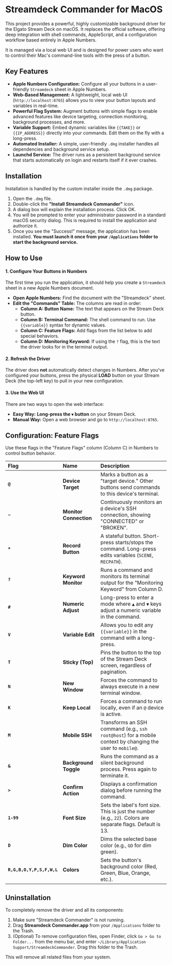 # Streamdeck Commander for MacOS

This project provides a powerful, highly customizable background driver for the Elgato Stream Deck on macOS. It replaces the official software, offering deep integration with shell commands, AppleScript, and a configuration workflow based entirely in Apple Numbers.

It is managed via a local web UI and is designed for power users who want to control their Mac's command-line tools with the press of a button.

## Key Features

*   **Apple Numbers Configuration:** Configure all your buttons in a user-friendly `Streamdeck` sheet in Apple Numbers.
*   **Web-Based Management:** A lightweight, local web UI (`http://localhost:8765`) allows you to view your button layouts and variables in real-time.
*   **Powerful Flag System:** Augment buttons with simple flags to enable advanced features like device targeting, connection monitoring, background processes, and more.
*   **Variable Support:** Embed dynamic variables like `{{TAKE}}` or `{{IP_ADDRESS}}` directly into your commands. Edit them on the fly with a long-press.
*   **Automated Installer:** A simple, user-friendly `.dmg` installer handles all dependencies and background service setup.
*   **Launchd Service:** The driver runs as a persistent background service that starts automatically on login and restarts itself if it ever crashes.

## Installation

Installation is handled by the custom installer inside the `.dmg` package.

1.  Open the `.dmg` file.
2.  Double-click the **"Install Streamdeck Commander"** icon.
3.  A dialog box will explain the installation process. Click OK.
4.  You will be prompted to enter your administrator password in a standard macOS security dialog. This is required to install the application and authorize it.
5.  Once you see the "Success!" message, the application has been installed. **You must launch it once from your `/Applications` folder to start the background service.**

## How to Use

#### 1. Configure Your Buttons in Numbers
The first time you run the application, it should help you create a `Streamdeck` sheet in a new Apple Numbers document.

*   **Open Apple Numbers:** Find the document with the "Streamdeck" sheet.
*   **Edit the "Commands" Table:** The columns are read in order:
    *   **Column A: Button Name:** The text that appears on the Stream Deck button.
    *   **Column B: Terminal Command:** The shell command to run. Use `{{variable}}` syntax for dynamic values.
    *   **Column C: Feature Flags:** Add flags from the list below to add special behaviors.
    *   **Column D: Monitoring Keyword:** If using the `?` flag, this is the text the driver looks for in the terminal output.

#### 2. Refresh the Driver
The driver does **not** automatically detect changes in Numbers. After you've configured your buttons, press the physical **LOAD** button on your Stream Deck (the top-left key) to pull in your new configuration.

#### 3. Use the Web UI
There are two ways to open the web interface:
*   **Easy Way:** **Long-press the `▼` button** on your Stream Deck.
*   **Manual Way:** Open a web browser and go to `http://localhost:8765`.

## Configuration: Feature Flags

Use these flags in the "Feature Flags" column (Column C) in Numbers to control button behavior.

| Flag | Name | Description |
| :--- | :--- | :--- |
| **`@`** | **Device Target** | Marks a button as a "target device." Other buttons send commands to this device's terminal. |
| **`~`** | **Monitor Connection** | Continuously monitors an `@` device's SSH connection, showing "CONNECTED" or "BROKEN". |
| **`*`** | **Record Button** | A stateful button. Short-press starts/stops the command. Long-press edits variables (`SCENE`, `RECPATH`). |
| **`?`** | **Keyword Monitor** | Runs a command and monitors its terminal output for the "Monitoring Keyword" from Column D. |
| **`#`** | **Numeric Adjust** | Long-press to enter a mode where `▲` and `▼` keys adjust a numeric variable in the command. |
| **`V`** | **Variable Edit** | Allows you to edit any `{{variable}}` in the command with a long-press. |
| **`T`** | **Sticky (Top)** | Pins the button to the top of the Stream Deck screen, regardless of pagination. |
| **`N`** | **New Window** | Forces the command to always execute in a new terminal window. |
| **`K`** | **Keep Local** | Forces a command to run locally, even if an `@` device is active. |
| **`M`** | **Mobile SSH** | Transforms an SSH command (e.g., `ssh root@host`) for a mobile context by changing the user to `mobile@`. |
| **`&`** | **Background Toggle**| Runs the command as a silent background process. Press again to terminate it. |
| **`>`** | **Confirm Action** | Displays a confirmation dialog before running the command. |
| **`1-99`**| **Font Size** | Sets the label's font size. This is just the number (e.g., `22`). Colors are separate flags. Default is 13. |
| **`D`** | **Dim Color** | Dims the selected base color (e.g., `GD` for dim green). |
| **`R,G,B,O,Y,P,S,F,W,L`** | **Colors** | Sets the button's background color (Red, Green, Blue, Orange, etc.). |

## Uninstallation

To completely remove the driver and all its components:

1.  Make sure "Streamdeck Commander" is not running.
2.  Drag **Streamdeck Commander.app** from your `/Applications` folder to the Trash.
3.  (Optional) To remove configuration files, open Finder, click `Go > Go to Folder...` from the menu bar, and enter `~/Library/Application Support/StreamdeckCommander`. Drag this folder to the Trash.

This will remove all related files from your system.
